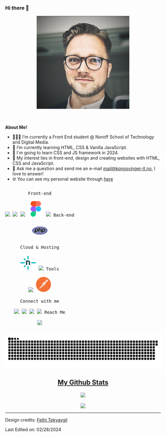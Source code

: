 ### Hi there 👋

<!--
**jonhavbra87/jonhavbra87** is a ✨ _special_ ✨ repository because its `README.md` (this file) appears on your GitHub profile.

Here are some ideas to get you started:

- 🔭 I’m currently working on ...
- 🌱 I’m currently learning ...
- 👯 I’m looking to collaborate on ...
- 🤔 I’m looking for help with ...
- 💬 Ask me about ...
- 📫 How to reach me: ...
- 😄 Pronouns: ...
- ⚡ Fun fact: ...
-->

<div align="center">
  <a href="https://portfolio.kongsvinger-it.no/">
    <img width="300px" src="/img/profile.jpg" alt="Profile Image">
  </a>
</div>

 <br>
 <br>

**About Me!**

- 👨🏽‍💻 I’m currently a Front End student @ Noroff School of Technology and Digital Media.
- 🌱 I’m currently learning HTML, CSS & Vanilla JavaScript.
- 🔭 I´m going to learn CSS and JS framework in 2024.
- 🤔 My interest lies in front-end, design and creating websites with HTML, CSS and JavaScript.
- 💬 Ask me a question and send me an e-mail [mail@kongsvinger-it.no](mailto:mail@kongsvinger-it.no), I love to answer!
- 🌐 You can see my personal website through [here](https://portfolio.kongsvinger-it.no/)

<p style="display: inline-block;" align="center" widht="80%">
  <kbd>
    <kbd>
        <kbd>Front-end</kbd>
        <br>
        <br>
        <img width="50px" src="https://cdn.jsdelivr.net/gh/devicons/devicon/icons/html5/html5-original.svg" /> 
        <img width="50px" src="https://cdn.jsdelivr.net/gh/devicons/devicon/icons/css3/css3-plain.svg" /> 
        <!-- <img width="50px" src="https://cdn.jsdelivr.net/gh/devicons/devicon/icons/bootstrap/bootstrap-plain.svg" />  -->
        <!-- <img width="50px" src="https://cdn.jsdelivr.net/gh/devicons/devicon/icons/angularjs/angularjs-plain.svg" /> -->
        <img width="50px" src="https://cdn.jsdelivr.net/gh/devicons/devicon/icons/javascript/javascript-original.svg" />
        <img width="50px" src="https://github.com/devicons/devicon/blob/master/icons/figma/figma-original.svg" />
        <img width="50px" src="https://camo.githubusercontent.com/d5de95dd0d27e74bfe80901cdea3688b2d4c82357c2a6466f6dd03c8fb2e7b56/68747470733a2f2f6564656e742e6769746875622e696f2f537570657254696e7949636f6e732f696d616765732f7376672f776f726470726573732e737667" />
        <!-- <img width="50px" src="https://cdn.jsdelivr.net/gh/devicons/devicon/icons/jquery/jquery-plain.svg" /> -->
    </kbd>
        <kbd>
        <kbd>Back-end</kbd>
        <br>
        <br>
        <img width="50px" src="https://github.com/devicons/devicon/blob/master/icons/php/php-original.svg" />
    </kbd>
    <br>
    <br>
    <kbd>
        <kbd>Cloud & Hosting</kbd>
        <br>
        <br>
        <img width="50px" src="https://github.com/devicons/devicon/blob/master/icons/netlify/netlify-original.svg" />
        <img width="50px" src="https://camo.githubusercontent.com/6859b81bad9211632c09ba0ba5aff3ce23d87f38bd199a05cfdd67b70d8ef58e/68747470733a2f2f6564656e742e6769746875622e696f2f537570657254696e7949636f6e732f696d616765732f7376672f6769746875622e737667" />
    </kbd>
    <kbd>
        <kbd>Tools</kbd>
        <br>
        <br>
        <img width="50px" src="https://cdn.jsdelivr.net/gh/devicons/devicon/icons/vscode/vscode-original.svg" />
        <img width="50px" src="https://github.com/devicons/devicon/blob/master/icons/postman/postman-original.svg" />
    </kbd>
    <br>
    <br>
    <kbd>
     <kbd>Connect with me</kbd>
    <br>
    <br>
    <img width="50px" src="https://camo.githubusercontent.com/6eeeae9698286e45eda5d2973026a896fd42fa7f4271bf31aa74e9557e82181a/68747470733a2f2f6564656e742e6769746875622e696f2f537570657254696e7949636f6e732f696d616765732f7376672f6c696e6b6564696e2e737667">
    <img width="50px" src="https://camo.githubusercontent.com/f66a24788a2818b82624c61c17c513d16ea14ac6c579dd1c2b3ffe5df8c6cc22/68747470733a2f2f6564656e742e6769746875622e696f2f537570657254696e7949636f6e732f696d616765732f7376672f646973636f72642e737667">
    <img width="50px" src="https://camo.githubusercontent.com/05bf51513179d5b864921ba868f4bf54d2d74054f8f293f4569d969409b60a69/68747470733a2f2f6564656e742e6769746875622e696f2f537570657254696e7949636f6e732f696d616765732f7376672f66616365626f6f6b2e737667">
        <img width="50px" src="https://camo.githubusercontent.com/d94fd60f67ea9647bb508da87ad32b1eacd2bfb6745fac2be9869f9483bd0dca/68747470733a2f2f6564656e742e6769746875622e696f2f537570657254696e7949636f6e732f696d616765732f7376672f696e7374616772616d2e737667">
    </kbd>
        <kbd>
        <kbd>Reach Me</kbd>
        <br>
        <br>
        <a href="mail@kongsvinger-it.no"><img width="50px" src="https://camo.githubusercontent.com/e626c5e6524798b6b31cb05eddba0fb781bd2f920f11fa3261692e61db288696/68747470733a2f2f6564656e742e6769746875622e696f2f537570657254696e7949636f6e732f696d616765732f7376672f6f75746c6f6f6b2e737667" /></a>
    </kbd>
    </kbd>
</p>

![snake gif](https://github.com/TekyaygilFethi/TekyaygilFethi/blob/output/github-contribution-grid-snake.svg)

<h2 align="center"><u>My Github Stats</u></h2>
<p align="center">
<img align="center" src="https://github-readme-stats.vercel.app/api/top-langs/?username=jonhavbra87&layout=compact&theme=github_dark&langs_count=10&exclude_repo=kasweb">	
<br>
<br>
<img align="center" src="https://github-readme-streak-stats.herokuapp.com/?user=jonhavbra87&theme=holi-theme">
</p>

---

Design credits: [Fethi Tekyaygil](https://github.com/TekyaygilFethi)

Last Edited on: 02/28/2024
